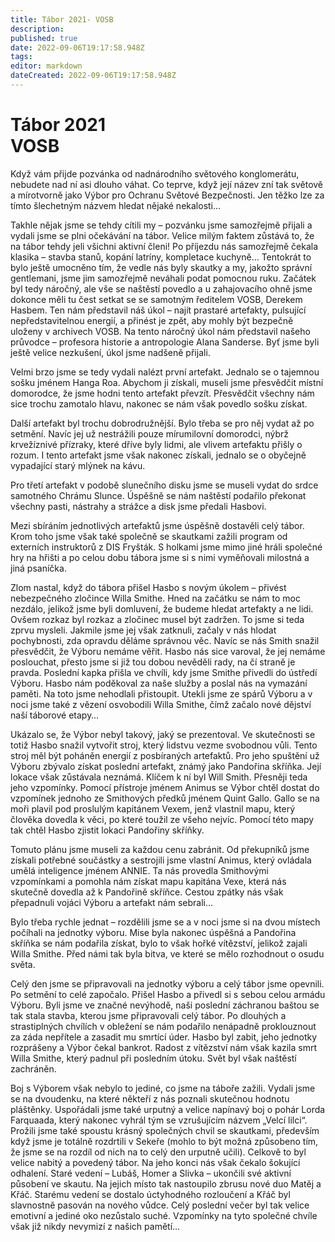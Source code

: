 ```yaml
---
title: Tábor 2021- VOSB
description: 
published: true
date: 2022-09-06T19:17:58.948Z
tags: 
editor: markdown
dateCreated: 2022-09-06T19:17:58.948Z
---
```


# Tábor 2021 <br> VOSB
Když vám přijde pozvánka od nadnárodního světového konglomerátu, nebudete nad ní asi dlouho váhat. Co teprve, když její název zní tak světově a mírotvorně jako Výbor pro Ochranu Světové Bezpečnosti. Jen těžko lze za tímto šlechetným názvem hledat nějaké nekalosti…

Takhle nějak jsme se tehdy cítili my – pozvánku jsme samozřejmě přijali a vydali jsme se plni očekávání na tábor. Velice milým faktem zůstává to, že na tábor tehdy jeli všichni aktivní členi! Po příjezdu nás samozřejmě čekala klasika – stavba stanů, kopání latríny, kompletace kuchyně… Tentokrát to bylo ještě umocněno tím, že vedle nás byly skautky a my, jakožto správní gentlemani, jsme jim samozřejmě neváhali podat pomocnou ruku. Začátek byl tedy náročný, ale vše se naštěstí povedlo a u zahajovacího ohně jsme dokonce měli tu čest setkat se se samotným ředitelem VOSB, Derekem Hasbem. Ten nám představil náš úkol – najít prastaré artefakty, pulsující nepředstavitelnou energií, a přinést je zpět, aby mohly být bezpečně uloženy v archivech VOSB. Na tento náročný úkol nám představil našeho průvodce – profesora historie a antropologie Alana Sanderse. Byť jsme byli ještě velice nezkušení, úkol jsme nadšeně přijali.

Velmi brzo jsme se tedy vydali nalézt první artefakt. Jednalo se o tajemnou sošku jménem Hanga Roa. Abychom ji získali, museli jsme přesvědčit místní domorodce, že jsme hodni tento artefakt převzít. Přesvědčit všechny nám sice trochu zamotalo hlavu, nakonec se nám však povedlo sošku získat.

Další artefakt byl trochu dobrodružnější. Bylo třeba se pro něj vydat až po setmění. Navíc jej už nestrážili pouze mírumilovní domorodci, nýbrž krvežíznivé přízraky, které dříve byly lidmi, ale vlivem artefaktu přišly o rozum. I tento artefakt jsme však nakonec získali, jednalo se o obyčejně vypadající starý mlýnek na kávu.

Pro třetí artefakt v podobě slunečního disku jsme se museli vydat do srdce samotného Chrámu Slunce. Úspěšně se nám naštěstí podařilo překonat všechny pasti, nástrahy a strážce a disk jsme předali Hasbovi.

Mezi sbíráním jednotlivých artefaktů jsme úspěšně dostavěli celý tábor. Krom toho jsme však také společně se skautkami zažili program od externích instruktorů z DIS Fryšták. S holkami jsme mimo jiné hráli společné hry na hřišti a po celou dobu tábora jsme si s nimi vyměňovali milostná a jiná psaníčka.

Zlom nastal, když do tábora přišel Hasbo s novým úkolem – přivést nebezpečného zločince Willa Smithe. Hned na začátku se nám to moc nezdálo, jelikož jsme byli domluvení, že budeme hledat artefakty a ne lidi. Ovšem rozkaz byl rozkaz a zločinec musel být zadržen. To jsme si teda zprvu mysleli. Jakmile jsme jej však zatknuli, začaly v nás hlodat pochybnosti, zda opravdu děláme správnou věc. Navíc se nás Smith snažil přesvědčit, že Výboru nemáme věřit. Hasbo nás sice varoval, že jej nemáme poslouchat, přesto jsme si již tou dobou nevěděli rady, na čí straně je pravda. Poslední kapka přišla ve chvíli, kdy jsme Smithe přivedli do ústředí Výboru. Hasbo nám poděkoval za naše služby a poslal nás na vymazání paměti. Na toto jsme nehodlali přistoupit. Utekli jsme ze spárů Výboru a v noci jsme také z vězení osvobodili Willa Smithe, čímž začalo nové dějství naší táborové etapy…

Ukázalo se, že Výbor nebyl takový, jaký se prezentoval. Ve skutečnosti se totiž Hasbo snažil vytvořit stroj, který lidstvu vezme svobodnou vůli. Tento stroj měl být poháněn energií z posbíraných artefaktů. Pro jeho spuštění už Výboru zbývalo získat poslední artefakt, známý jako Pandořina skříňka. Její lokace však zůstávala neznámá. Klíčem k ní byl Will Smith. Přesněji teda jeho vzpomínky. Pomocí přístroje jménem Animus se Výbor chtěl dostat do vzpomínek jednoho ze Smithových předků jménem Quint Gallo. Gallo se na moři plavil pod proslulým kapitánem Vexem, jenž vlastnil mapu, který člověka dovedla k věci, po které toužil ze všeho nejvíc. Pomocí této mapy tak chtěl Hasbo zjistit lokaci Pandořiny skříňky.

Tomuto plánu jsme museli za každou cenu zabránit. Od překupníků jsme získali potřebné součástky a sestrojili jsme vlastní Animus, který ovládala umělá inteligence jménem ANNIE. Ta nás provedla Smithovými vzpomínkami a pomohla nám získat mapu kapitána Vexe, která nás skutečně dovedla až k Pandořině skříňce. Cestou zpátky nás však přepadnuli vojáci Výboru a artefakt nám sebrali…

Bylo třeba rychle jednat – rozdělili jsme se a v noci jsme si na dvou místech počíhali na jednotky výboru. Mise byla nakonec úspěšná a Pandořina skříňka se nám podařila získat, bylo to však hořké vítězství, jelikož zajali Willa Smithe. Před námi tak byla bitva, ve které se mělo rozhodnout o osudu světa.

Celý den jsme se připravovali na jednotky výboru a celý tábor jsme opevnili. Po setmění to celé započalo. Přišel Hasbo a přivedl si s sebou celou armádu Výboru. Byli jsme ve značné nevýhodě, naši poslední záchranou baštou se tak stala stavba, kterou jsme připravovali celý tábor. Po dlouhých a strastiplných chvílích v obležení se nám podařilo nenápadně proklouznout za záda nepřítele a zasadit mu smrtící úder. Hasbo byl zabit, jeho jednotky rozprášeny a Výbor čekal bankrot. Radost z vítězství nám však kazila smrt Willa Smithe, který padnul při posledním útoku. Svět byl však naštěstí zachráněn.

Boj s Výborem však nebylo to jediné, co jsme na táboře zažili. Vydali jsme se na dvoudenku, na které někteří z nás poznali skutečnou hodnotu pláštěnky. Uspořádali jsme také urputný a velice napínavý boj o pohár Lorda Farquaada, který nakonec vyhrál tým se vzrušujícím názvem „Velcí lilci“. Prožili jsme také spoustu krásný společných chvil se skautkami, především když jsme je totálně rozdrtili v Sekeře (mohlo to být možná způsobeno tím, že jsme se na rozdíl od nich na to celý den urputně učili).
Celkově to byl velice nabitý a povedený tábor. Na jeho konci nás však čekalo šokující odhalení. Staré vedení – Lubáš, Homer a Slivka – ukončili své aktivní působení ve skautu. Na jejich místo tak nastoupilo zbrusu nové duo Matěj a Křáč. Starému vedení se dostalo úctyhodného rozloučení a Křáč byl slavnostně pasován na nového vůdce. Celý poslední večer byl tak velice emotivní a jediné oko nezůstalo suché. Vzpomínky na tyto společné chvíle však již nikdy nevymizí z našich pamětí…
